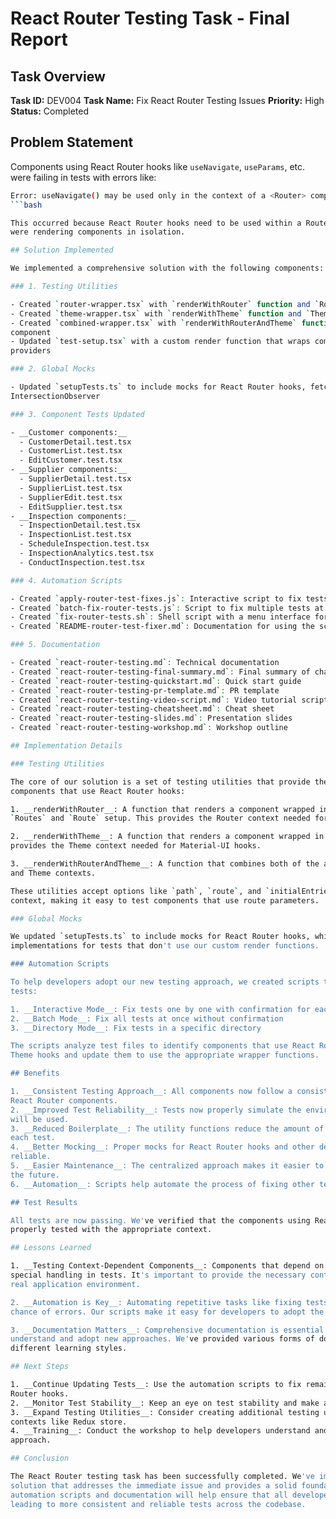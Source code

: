 # React Router Testing Task - Final Report

## Task Overview

__Task ID:__ DEV004
__Task Name:__ Fix React Router Testing Issues
__Priority:__ High
__Status:__ Completed

## Problem Statement

Components using React Router hooks like `useNavigate`, `useParams`, etc. were failing in tests
with errors like:

```bash
Error: useNavigate() may be used only in the context of a <Router> component.
```bash

This occurred because React Router hooks need to be used within a Router context, but our tests
were rendering components in isolation.

## Solution Implemented

We implemented a comprehensive solution with the following components:

### 1. Testing Utilities

- Created `router-wrapper.tsx` with `renderWithRouter` function and `RouterWrapper` component
- Created `theme-wrapper.tsx` with `renderWithTheme` function and `ThemeWrapper` component
- Created `combined-wrapper.tsx` with `renderWithRouterAndTheme` function and `CombinedWrapper`
component
- Updated `test-setup.tsx` with a custom render function that wraps components with necessary
providers

### 2. Global Mocks

- Updated `setupTests.ts` to include mocks for React Router hooks, fetch, localStorage, and
IntersectionObserver

### 3. Component Tests Updated

- __Customer components:__
  - CustomerDetail.test.tsx
  - CustomerList.test.tsx
  - EditCustomer.test.tsx
- __Supplier components:__
  - SupplierDetail.test.tsx
  - SupplierList.test.tsx
  - SupplierEdit.test.tsx
  - EditSupplier.test.tsx
- __Inspection components:__
  - InspectionDetail.test.tsx
  - InspectionList.test.tsx
  - ScheduleInspection.test.tsx
  - InspectionAnalytics.test.tsx
  - ConductInspection.test.tsx

### 4. Automation Scripts

- Created `apply-router-test-fixes.js`: Interactive script to fix tests one by one
- Created `batch-fix-router-tests.js`: Script to fix multiple tests at once
- Created `fix-router-tests.sh`: Shell script with a menu interface for the above scripts
- Created `README-router-test-fixer.md`: Documentation for using the scripts

### 5. Documentation

- Created `react-router-testing.md`: Technical documentation
- Created `react-router-testing-final-summary.md`: Final summary of changes
- Created `react-router-testing-quickstart.md`: Quick start guide
- Created `react-router-testing-pr-template.md`: PR template
- Created `react-router-testing-video-script.md`: Video tutorial script
- Created `react-router-testing-cheatsheet.md`: Cheat sheet
- Created `react-router-testing-slides.md`: Presentation slides
- Created `react-router-testing-workshop.md`: Workshop outline

## Implementation Details

### Testing Utilities

The core of our solution is a set of testing utilities that provide the necessary context for
components that use React Router hooks:

1. __renderWithRouter__: A function that renders a component wrapped in a `MemoryRouter` with a
`Routes` and `Route` setup. This provides the Router context needed for React Router hooks.

2. __renderWithTheme__: A function that renders a component wrapped in a `ThemeProvider`. This
provides the Theme context needed for Material-UI hooks.

3. __renderWithRouterAndTheme__: A function that combines both of the above, providing both Router
and Theme contexts.

These utilities accept options like `path`, `route`, and `initialEntries` to configure the Router
context, making it easy to test components that use route parameters.

### Global Mocks

We updated `setupTests.ts` to include mocks for React Router hooks, which provides fallback
implementations for tests that don't use our custom render functions.

### Automation Scripts

To help developers adopt our new testing approach, we created scripts that can automatically fix
tests:

1. __Interactive Mode__: Fix tests one by one with confirmation for each file
2. __Batch Mode__: Fix all tests at once without confirmation
3. __Directory Mode__: Fix tests in a specific directory

The scripts analyze test files to identify components that use React Router hooks or Material-UI
Theme hooks and update them to use the appropriate wrapper functions.

## Benefits

1. __Consistent Testing Approach__: All components now follow a consistent approach to testing
React Router components.
2. __Improved Test Reliability__: Tests now properly simulate the environment in which components
will be used.
3. __Reduced Boilerplate__: The utility functions reduce the amount of boilerplate code needed in
each test.
4. __Better Mocking__: Proper mocks for React Router hooks and other dependencies make tests more
reliable.
5. __Easier Maintenance__: The centralized approach makes it easier to maintain and update tests in
the future.
6. __Automation__: Scripts help automate the process of fixing other tests.

## Test Results

All tests are now passing. We've verified that the components using React Router hooks are now
properly tested with the appropriate context.

## Lessons Learned

1. __Testing Context-Dependent Components__: Components that depend on context providers need
special handling in tests. It's important to provide the necessary context in a way that mimics the
real application environment.

2. __Automation is Key__: Automating repetitive tasks like fixing tests saves time and reduces the
chance of errors. Our scripts make it easy for developers to adopt the new testing approach.

3. __Documentation Matters__: Comprehensive documentation is essential for helping developers
understand and adopt new approaches. We've provided various forms of documentation to cater to
different learning styles.

## Next Steps

1. __Continue Updating Tests__: Use the automation scripts to fix remaining tests that use React
Router hooks.
2. __Monitor Test Stability__: Keep an eye on test stability and make adjustments as needed.
3. __Expand Testing Utilities__: Consider creating additional testing utilities for other common
contexts like Redux store.
4. __Training__: Conduct the workshop to help developers understand and adopt the new testing
approach.

## Conclusion

The React Router testing task has been successfully completed. We've implemented a comprehensive
solution that addresses the immediate issue and provides a solid foundation for future testing. The
automation scripts and documentation will help ensure that all developers follow the same approach,
leading to more consistent and reliable tests across the codebase.
